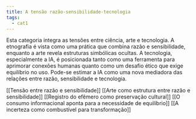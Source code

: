 ```yaml
---
title: A tensão razão-sensibilidade-tecnologia
tags:
  - cat1
---
```

Esta categoria integra as tensões entre ciência, arte e tecnologia. A etnografia é vista como uma prática que combina razão e sensibilidade, enquanto a arte revela estruturas simbólicas ocultas. A tecnologia, especialmente a IA, é posicionada tanto como uma ferramenta para aprimorar conexões humanas quanto como um desafio ético que exige equilíbrio no uso. Pode-se estimar a IA como uma nova mediadora das relações entre razão, sensibilidade e tecnologia.

[[Tensão entre razão e sensibilidade]]
[[Arte como estrutura entre razão e sensibilidade]]
[[Registro do efêmero como preservação cultural]]
[[O consumo informacional aponta para a necessidade de equilíbrio]]
[[A incerteza como combustível para transformação]]

